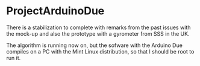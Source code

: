 # ProjectArduinoDue
There is a stabilization to complete with remarks from the past issues with the mock-up and also the prototype with a gyrometer from SSS in the UK.

The algorithm is running now on, but the sofware with the Arduino Due compiles on a PC with the Mint Linux distribution, so that I should be root to run it.
